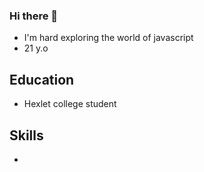 ### Hi there 👋
- I'm hard exploring the world of javascript 
- 21 y.o
## Education 
- Hexlet college student 

 ## Skills 
- 

